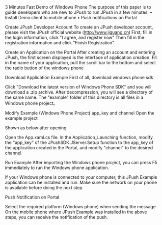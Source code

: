 3 Minutes Fast Demo of Windows Phone
The purpose of this paper is to guide developers who are new to JPush to run JPush in a few minutes.
    • Install Demo client to mobile phone
    • Push notifications on Portal

Create JPush Developer Account
To create an JPush developer account, please visit the JPush official website (http://www.jiguang.cn)
First, fill in the login information, click "I agree, and register now"
Then fill in the registration information and click "Finish Registration"

Create an Application on the Portal
After creating an account and entering JPush, the first screen displayed is the interface of application creation. Fill in the name of your application, pull the scroll bar to the bottom and select the radio button of the windows phone


Download Application Example
 First of all, download windows phone sdk

Click "Download the latest version of Windows Phone SDK" and you will download a .zip archive. After decompression, you will see a directory of the same name. The "example" folder of this directory is all files in a Windows phone project。

Modify Example (Windows Phone Project) app_key and channel
Open the example project

Shown as below after opening

Open the App.xaml.cs file. In the Application_Launching function, modify the "app_key" of the JPushSDK.JServer.Setup function to the app_key of the application created in the Portal, and modify "channel" to the desired channel.

Run Example
After importing the Windows phone project, you can press F5 immediately to run the Windows phone application.

If your Windows phone is connected to your computer, this JPush Example application can be installed and run.
Make sure the network on your phone is available before doing the next step.

Push Notification on Portal

Select the required platform (Windows phone) when sending the message
On the mobile phone where JPush Example was installed in the above steps, you can receive the notification of the push.

